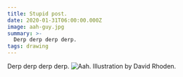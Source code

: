 ```yaml
---
title: Stupid post.
date: 2020-01-31T06:00:00.000Z
image: aah-guy.jpg
summary: >-
  Derp derp derp derp.
tags: drawing
---
```

  Derp derp derp derp.
![Aah. Illustration by David Rhoden.](/static/img/whatchathink200126.jpg)

